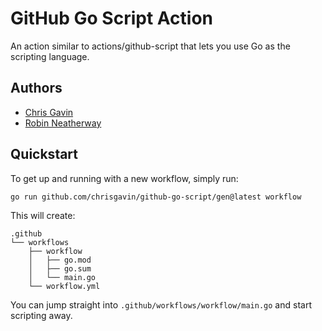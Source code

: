 # GitHub Go Script Action
An action similar to actions/github-script that lets you use Go as the scripting language.

## Authors

* [Chris Gavin](https://github.com/chrisgavin)
* [Robin Neatherway](https://github.com/rneatherway)

## Quickstart

To get up and running with a new workflow, simply run:

    go run github.com/chrisgavin/github-go-script/gen@latest workflow

This will create:

    .github
    └── workflows
        ├── workflow
        │   ├── go.mod
        │   ├── go.sum
        │   └── main.go
        └── workflow.yml

You can jump straight into `.github/workflows/workflow/main.go` and start scripting away.
